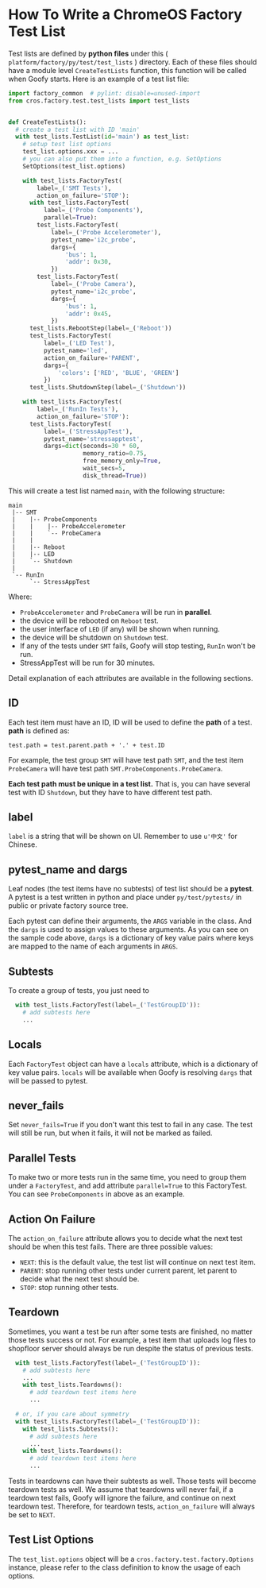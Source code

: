 # How To Write a ChromeOS Factory Test List
Test lists are defined by **python files** under this
( `platform/factory/py/test/test_lists` ) directory.  Each of these files
should have a module level `CreateTestLists` function, this function will be
called
when Goofy starts.  Here is an example of a test list file:

```python
import factory_common  # pylint: disable=unused-import
from cros.factory.test.test_lists import test_lists


def CreateTestLists():
  # create a test list with ID 'main'
  with test_lists.TestList(id='main') as test_list:
    # setup test list options
    test_list.options.xxx = ...
    # you can also put them into a function, e.g. SetOptions
    SetOptions(test_list.options)

    with test_lists.FactoryTest(
        label=_('SMT Tests'),
        action_on_failure='STOP'):
      with test_lists.FactoryTest(
          label=_('Probe Components'),
          parallel=True):
        test_lists.FactoryTest(
            label=_('Probe Accelerometer'),
            pytest_name='i2c_probe',
            dargs={
                'bus': 1,
                'addr': 0x30,
            })
        test_lists.FactoryTest(
            label=_('Probe Camera'),
            pytest_name='i2c_probe',
            dargs={
                'bus': 1,
                'addr': 0x45,
            })
      test_lists.RebootStep(label=_('Reboot'))
      test_lists.FactoryTest(
          label=_('LED Test'),
          pytest_name='led',
          action_on_failure='PARENT',
          dargs={
              'colors': ['RED', 'BLUE', 'GREEN']
          })
      test_lists.ShutdownStep(label=_('Shutdown'))

    with test_lists.FactoryTest(
        label=_('RunIn Tests'),
        action_on_failure='STOP'):
      test_lists.FactoryTest(
          label=_('StressAppTest'),
          pytest_name='stressapptest',
          dargs=dict(seconds=30 * 60,
                     memory_ratio=0.75,
                     free_memory_only=True,
                     wait_secs=5,
                     disk_thread=True))
```

This will create a test list named `main`, with the following structure:

```text
main
 |-- SMT
 |    |-- ProbeComponents
 |    |    |-- ProbeAccelerometer
 |    |    `-- ProbeCamera
 |    |
 |    |-- Reboot
 |    |-- LED
 |    `-- Shutdown
 |
 `-- RunIn
      `-- StressAppTest
```

Where:
* `ProbeAccelerometer` and `ProbeCamera` will be run in **parallel**.
* the device will be rebooted on `Reboot` test.
* the user interface of `LED` (if any) will be shown when running.
* the device will be shutdown on `Shutdown` test.
* If any of the tests under `SMT` fails, Goofy will stop testing, `RunIn` won't
    be run.
* StressAppTest will be run for 30 minutes.

Detail explanation of each attributes are available in the following sections.

## ID
Each test item must have an ID, ID will be used to define the **path** of a
test.  **path** is defined as:

`test.path = test.parent.path + '.' + test.ID`

For example, the test group `SMT` will have test path `SMT`, and the test item
`ProbeCamera` will have test path `SMT.ProbeComponents.ProbeCamera`.

**Each test path must be unique in a test list.**  That is, you can have several
test with ID `Shutdown`, but they have to have different test path.

## label
`label` is a string that will be shown on UI. Remember to use `u'中文'` for
Chinese.

## pytest_name and dargs
Leaf nodes (the test items have no subtests) of test list should be a
**pytest**.  A pytest is a test written in python and place under
`py/test/pytests/` in public or private factory source tree.

Each pytest can define their arguments, the `ARGS` variable in the class.  And
the `dargs` is used to assign values to these arguments.  As you can see on the
sample code above, `dargs` is a dictionary of key value pairs where keys are
mapped to the name of each arguments in `ARGS`.

## Subtests
To create a group of tests, you just need to

```python
  with test_lists.FactoryTest(label=_('TestGroupID')):
    # add subtests here
    ...
```

## Locals
Each `FactoryTest` object can have a `locals` attribute, which is a dictionary
of key value pairs.  `locals` will be available when Goofy is resolving `dargs`
that will be passed to pytest.

## never_fails
Set `never_fails=True` if you don't want this test to fail in any case.
The test will still be run, but when it fails, it will not be marked as failed.

## Parallel Tests
To make two or more tests run in the same time, you need to group them under a
`FactoryTest`, and add attribute `parallel=True` to this FactoryTest.
You can see `ProbeComponents` in above as an example.

## Action On Failure
The `action_on_failure` attribute allows you to decide what the next test should
be when this test fails.  There are three possible values:
* `NEXT`: this is the default value, the test list will continue on next test
    item.
* `PARENT`: stop running other tests under current parent, let parent to decide
    what the next test should be.
* `STOP`: stop running other tests.

## Teardown
Sometimes, you want a test be run after some tests are finished, no matter
those tests success or not.  For example, a test item that uploads log files to
shopfloor server should always be run despite the status of previous tests.

```python
  with test_lists.FactoryTest(label=_('TestGroupID')):
    # add subtests here
    ...
    with test_lists.Teardowns():
      # add teardown test items here
      ...

  # or, if you care about symmetry
  with test_lists.FactoryTest(label=_('TestGroupID')):
    with test_lists.Subtests():
      # add subtests here
      ...
    with test_lists.Teardowns():
      # add teardown test items here
      ...
```

Tests in teardowns can have their subtests as well.  Those tests will become
teardown tests as well.  We assume that teardowns will never fail, if a teardown
test fails, Goofy will ignore the failure, and continue on next teardown test.
Therefore, for teardown tests, `action_on_failure` will always be set to `NEXT`.

## Test List Options
The `test_list.options` object will be a `cros.factory.test.factory.Options`
instance, please refer to the class definition to know the usage of each
options.
